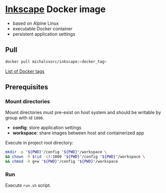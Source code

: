 # [Inkscape](https://inkscape.org/) Docker image
- based on Alpine Linux
- executable Docker container
- persistent application settings

## Pull
```bash
docker pull michalsvorc/inkscape:<docker_tag>
```
[List of Docker tags](https://hub.docker.com/repository/docker/michalsvorc/inkscape/tags)

## Prerequisites

### Mount directories
Mount directories must pre-exist on host system and should be writable by group with id `1000`.
- **config**: store application settings
- **workspace**: share images between host and containerized app

Execute in project root directory:
```bash
mkdir -p "${PWD}"/config "${PWD}"/workspace \
&& chown -R $(id -u):1000 "${PWD}"/config "${PWD}"/workspace \
&& chmod -R g+w "${PWD}"/config "${PWD}"/workspace
```

### Run 
Execute `run.sh` script.